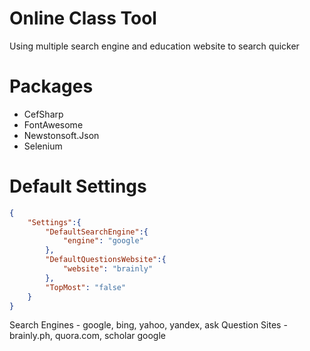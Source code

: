 # Online Class Tool
Using multiple search engine and education website to search quicker

# Packages
- CefSharp
- FontAwesome
- Newstonsoft.Json
- Selenium

# Default Settings
```json
{
    "Settings":{
        "DefaultSearchEngine":{
            "engine": "google"
        },
        "DefaultQuestionsWebsite":{
            "website": "brainly"
        },
        "TopMost": "false"
    }
}
```

Search Engines - google, bing, yahoo, yandex, ask
Question Sites - brainly.ph, quora.com, scholar google
